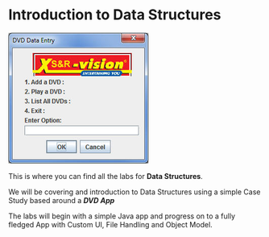 # Introduction to Data Structures

![](dsapp.jpg)

This is where you can find all the labs for **Data Structures**.

We will be covering and introduction to Data Structures using a simple Case Study based around a ***DVD App***

The labs will begin with a simple Java app and progress on to a fully fledged App with Custom UI, File Handling and Object Model.

